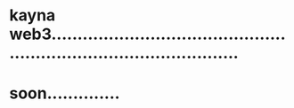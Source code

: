 # kayna web3.........................................................................................
# soon..............
